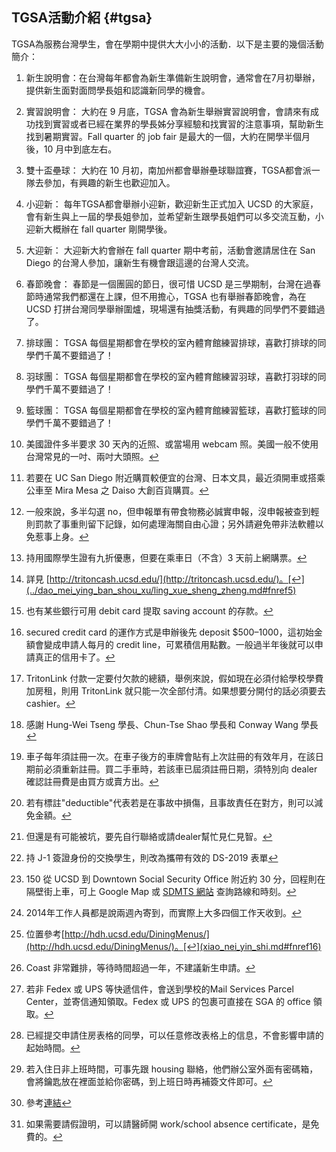 ## TGSA活動介紹 {#tgsa}

TGSA為服務台灣學生，會在學期中提供大大小小的活動．以下是主要的幾個活動簡介：

1.  新生說明會：在台灣每年都會為新生準備新生說明會，通常會在7月初舉辦，提供新生面對面問學長姐和認識新同學的機會。

2.  實習說明會： 大約在 9 月底，TGSA 會為新生舉辦實習說明會，會請來有成功找到實習或者已經在業界的學長姊分享經驗和找實習的注意事項，幫助新生找到暑期實習。Fall quarter 的 job fair 是最大的一個，大約在開學半個月後，10 月中到底左右。

3.  雙十盃壘球： 大約在 10 月初，南加州都會舉辦壘球聯誼賽，TGSA都會派一隊去參加，有興趣的新生也歡迎加入。

4.  小迎新： 每年TGSA都會舉辦小迎新，歡迎新生正式加入 UCSD 的大家庭，會有新生與上一屆的學長姐參加，並希望新生跟學長姐們可以多交流互動，小迎新大概辦在 fall quarter 剛開學後。

5.  大迎新： 大迎新大約會辦在 fall quarter 期中考前，活動會邀請居住在 San Diego 的台灣人參加，讓新生有機會跟這邊的台灣人交流。

6.  春節晚會： 春節是一個團圓的節日，很可惜 UCSD 是三學期制，台灣在過春節時通常我們都還在上課，但不用擔心，TGSA 也有舉辦春節晚會，為在 UCSD 打拼台灣同學舉辦圍爐，現場還有抽獎活動，有興趣的同學們不要錯過了。

7.  排球團： TGSA 每個星期都會在學校的室內體育館練習排球，喜歡打排球的同學們千萬不要錯過了！

8.  羽球團： TGSA 每個星期都會在學校的室內體育館練習羽球，喜歡打羽球的同學們千萬不要錯過了！

9.  籃球團： TGSA 每個星期都會在學校的室內體育館練習籃球，喜歡打籃球的同學們千萬不要錯過了！

1.  美國證件多半要求 30 天內的近照、或當場用 webcam 照。美國一般不使用台灣常見的一吋、兩吋大頭照。[↩](../jian_yi_xie_dai_wu_pin/zheng_jian_zi_liao_lei.md#fnref1)

2.  若要在 UC San Diego 附近購買較便宜的台灣、日本文具，最近須開車或搭乘公車至 Mira Mesa 之 Daiso 大創百貨購買。[↩](../jian_yi_xie_dai_wu_pin/wen_ju.md#fnref2)

3.  一般來說，多半勾選 no，但申報單有帶食物務必誠實申報，沒申報被查到輕則罰款了事重則留下記錄，如何處理海關自由心證；另外請避免帶非法軟體以免惹事上身。[↩](../chu_guo_dang_ri_yu_ru_jing/tian_xie_hai_guan_shen_bao_dan.md#fnref3)

4.  持用國際學生證有九折優惠，但要在乘車日（不含）3 天前上網購票。[↩](../dao_mei_ying_ban_shou_xu/ban_ru_su_she.md#fnref4)

5.  詳見 [http://tritoncash.ucsd.edu/](http://tritoncash.ucsd.edu/)。[↩](../dao_mei_ying_ban_shou_xu/ling_xue_sheng_zheng.md#fnref5)

6.  也有某些銀行可用 debit card 提取 saving account 的存款。[↩](../dao_mei_ying_ban_shou_xu/yin_xing_kai_hu_yu_yu_xin_yong_ji_lu.md#fnref6)

7.  secured credit card 的運作方式是申辦後先 deposit $500–1000，這初始金額會變成申請人每月的 credit line，可累積信用點數。一般過半年後就可以申請真正的信用卡了。[↩](../dao_mei_ying_ban_shou_xu/yin_xing_kai_hu_yu_yu_xin_yong_ji_lu.md#fnref7)

8.  TritonLink 付款一定要付欠款的總額，舉例來說，假如現在必須付給學校學費加房租，則用 TritonLink 就只能一次全部付清。如果想要分開付的話必須要去 cashier。[↩](../dao_mei_ying_ban_shou_xu/jiao_xue_fei.md#fnref8)

9.  感謝 Hung-Wei Tseng 學長、Chun-Tse Shao 學長和 Conway Wang 學長[↩](../dao_mei_ying_ban_shou_xu/kao_jia_zhao.md#fnref9)

10.  車子每年須註冊一次。在車子後方的車牌會貼有上次註冊的有效年月，在該日期前必須重新註冊。買二手車時，若該車已屆須註冊日期，須特別向 dealer 確認註冊費是由買方或賣方出。[↩](../dao_mei_ying_ban_shou_xu/mai_che_ff08_xin_che_3001_er_shou_che_ff09_3001_ba.md#fnref10)

11.  若有標註&quot;deductible&quot;代表若是在事故中損傷，且事故責任在對方，則可以減免金額。[↩](../dao_mei_ying_ban_shou_xu/mai_che_ff08_xin_che_3001_er_shou_che_ff09_3001_ba.md#fnref11)

12.  但還是有可能被坑，要先自行聯絡或請dealer幫忙見仁見智。[↩](../dao_mei_ying_ban_shou_xu/mai_che_ff08_xin_che_3001_er_shou_che_ff09_3001_ba.md#fnref12)

13.  持 J-1 簽證身份的交換學生，則改為攜帶有效的 DS-2019 表單[↩](../dao_mei_ying_ban_shou_xu/ban_she_hui_an_quan_ma.md#fnref13)

14.  150 從 UCSD 到 Downtown Social Security Office 附近約 30 分，回程則在隔壁街上車，可上 Google Map 或 [SDMTS 網站](http://www.sdmts.com/) 查詢路線和時刻。[↩](../dao_mei_ying_ban_shou_xu/ban_she_hui_an_quan_ma.md#fnref14)

15.  2014年工作人員都是說兩週內寄到，而實際上大多四個工作天收到。[↩](../dao_mei_ying_ban_shou_xu/ban_she_hui_an_quan_ma.md#fnref15)

16.  位置參考[http://hdh.ucsd.edu/DiningMenus/](http://hdh.ucsd.edu/DiningMenus/)。[↩](xiao_nei_yin_shi.md#fnref16)

17.  Coast 非常難排，等待時間超過一年，不建議新生申請。[↩](zhu_su.md#fnref17)

18.  若非 Fedex 或 UPS 等快遞信件，會送到學校的Mail Services Parcel Center，並寄信通知領取。Fedex 或 UPS 的包裹可直接在 SGA 的 office 領取。[↩](zhu_su.md#fnref18)

19.  已經提交申請住房表格的同學，可以任意修改表格上的信息，不會影響申請的起始時間。[↩](zhu_su.md#fnref19)

20.  若入住日非上班時間，可事先跟 housing 聯絡，他們辦公室外面有密碼箱，會將鑰匙放在裡面並給你密碼，到上班日時再補簽文件即可。[↩](zhu_su.md#fnref20)

21.  參考[連結](http://www.imleagues.com/School/Intramural/Home.aspx?SchID=0b1314dc9a2e48369da7bcd485acebb6)[↩](yun_dong.md#fnref21)

22.  如果需要請假證明，可以請醫師開 work/school absence certificate，是免費的。[↩](jiu_yi.md#fnref22)